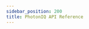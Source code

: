 ```yaml
---
sidebar_position: 200
title: PhotonIQ API Reference
---
```


<grid cols={3}>
  <card
    heading="Prerendering API"
    description=""
    href="../../../docs/apiPrerendering#"
  />
  <card
    heading="Virtual Waiting Rooms API"
    description=""
    href="../../../docs/apiVwrs#"
  />
  <card
    heading="Digital Fingerprint API"
    description=""
    href="../../../docs/apiFps#"
  />

  <card
    heading="Edge Side Tagging API"
    description=""
    href="../../../docs/apiEst#"
  />

  <card
    heading="Event Delivery API"
    description=""
    href="../../../docs/apiEds#"
  />

  <card
    heading="FaaS API"
    description=""
    href="../../../docs/apiFaas#"
  />

  <card
    heading="HyperSearch API"
    description=""
    href="../../../docs/apiHss#"
  />

  <card
    heading="ObjectStore API"
    description=""
    href="../../../docs/apiObjectstore#"
  />
</grid>
